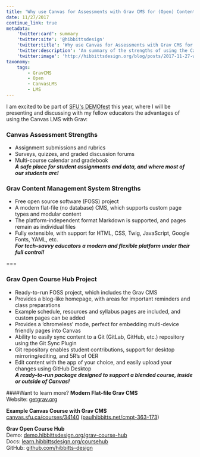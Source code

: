 ```yaml
---
title: 'Why use Canvas for Assessments with Grav CMS for (Open) Content?'
date: 11/27/2017
continue_link: true
metadata:
    'twitter:card': summary
    'twitter:site': '@hibbittsdesign'
    'twitter:title': 'Why use Canvas for Assessments with Grav CMS for (Open) Content?'
    'twitter:description': 'An summary of the strengths of using the Canvas LMS with the Grav Content Management System.'
    'twitter:image': 'http://hibbittsdesign.org/blog/posts/2017-11-27-why-use-canvas-for-assessments-with-grav-cms-for-open-content/canvas-cmpt-363-173.png'
taxonomy:
    tags:
        - GravCMS
        - Open
        - CanvasLMS
        - LMS
---
```


I am excited to be part of [SFU's DEMOfest](http://www.sfu.ca/tlc/programming/special/2017-demofest.html) this year, where I will be presenting and discussing with my fellow educators the advantages of using the Canvas LMS with Grav:

### Canvas Assessment Strengths
* Assignment submissions and rubrics
* Surveys, quizzes, and graded discussion forums
* Multi-course calendar and gradebook  
**_A safe place for student assignments and data, and where most of our students are!_**

### Grav Content Management System Strengths
* Free open source software (FOSS) project
* A modern flat-file (no database) CMS, which supports custom page types and modular content
* The platform-independent format Markdown is supported, and pages remain as individual files
* Fully extensible, with support for HTML, CSS, Twig, JavaScript, Google Fonts, YAML, etc.  
**_For tech-savvy educators a modern and flexible platform under their full control!_**

===

### Grav Open Course Hub Project
* Ready-to-run FOSS project, which includes the Grav CMS
* Provides a blog-like homepage, with areas for important reminders and class preparations
* Example schedule, resources and syllabus pages are included, and custom pages can be added
* Provides a ‘chromeless’ mode, perfect for embedding multi-device friendly pages into Canvas
* Ability to easily sync content to a Git (GitLab, GitHub, etc.) repository using the Git Sync Plugin
* Git repository enables student contributions, support for desktop mirroring/editing, and 5R’s of OER
* Edit content with the app of your choice, and easily upload your changes using GitHub Desktop  
**_A ready-to-run package designed to support a blended course, inside or outside of Canvas!_**

####Want to learn more?
**Modern Flat-file Grav CMS**  
Website: [getgrav.org](https://getgrav.org/)

**Example Canvas Course with Grav CMS**  
[canvas.sfu.ca/courses/34140](https://canvas.sfu.ca/courses/34140)   ([paulhibbitts.net/cmpt-363-173](https://paulhibbitts.net/cmpt-363-173))  

**Grav Open Course Hub**  
Demo: [demo.hibbittsdesign.org/grav-course-hub](http://demo.hibbittsdesign.org/grav-course-hub)  
Docs: [learn.hibbittsdesign.org/coursehub](http://learn.hibbittsdesign.org/coursehub)  
GitHub: [github.com/hibbitts-design](http://github.com/hibbitts-design)  

